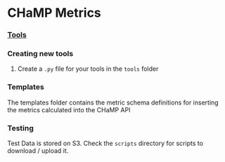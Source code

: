 # CHaMP Metrics

### [Tools](docs/index.md)


### Creating new tools

1. Create a `.py` file for your tools in the `tools` folder

### Templates

The templates folder contains the metric schema definitions for inserting the metrics calculated into the CHaMP API

### Testing

Test Data is stored on S3. Check the `scripts` directory for scripts to download / upload it.
